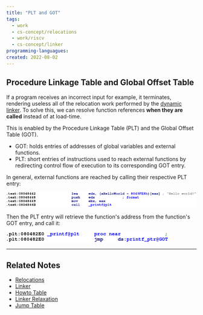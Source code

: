 ```yaml
---
title: "PLT and GOT"
tags:
  - work
  - cs-concept/relocations
  - work/riscv
  - cs-concept/linker
programming-languagues:
created: 2022-08-02
---
```

## Procedure Linkage Table and Global Offset Table
If a program receives an incorrect input for example, it terminates, rendering useless all of the relocation work performed by the [dynamic linker](notes/private/work/linker.md). To solve this, we can resolve function references **when they are called** instead of at load-time.

This is enabled by the Procedure Linkage Table (PLT) and the Global Offset Table (GOT).

- GOT: holds entries of addresses of global variables and external functions.
- PLT: short entries of instructions used to reach external functions by redirecting control flow of execution to its corresponding GOT entry.

In general, external functions are reached by calling their respective PLT entry:

![Pasted image 20220802105911](notes/images/Pasted%20image%2020220802105911.png)

Then the PLT entry will retrieve the function's address from the function's GOT entry, and call it:

![Pasted image 20220802105930](notes/images/Pasted%20image%2020220802105930.png)

---
## Related Notes
- [Relocations](notes/private/work/relocations.md)
- [Linker](notes/private/work/linker.md)
- [Howto Table](notes/private/work/howto-table.md)
- [Linker Relaxation](notes/general/linker-relaxation.md)
- [Jump Table](notes/private/work/jump-table.md)